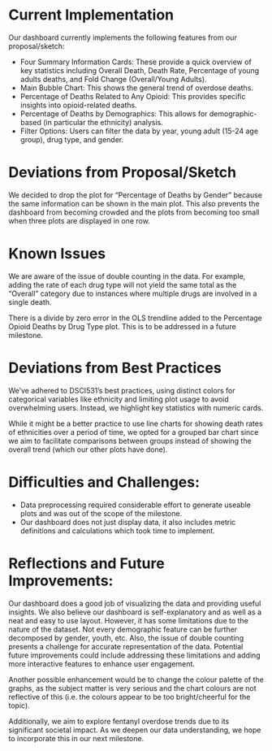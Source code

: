 # Current Implementation
Our dashboard currently implements the following features from our proposal/sketch:
- Four Summary Information Cards: These provide a quick overview of key statistics including Overall Death, Death Rate, Percentage of young adults deaths, and Fold Change (Overall/Young Adults).
- Main Bubble Chart: This shows the general trend of overdose deaths.
- Percentage of Deaths Related to Any Opioid: This provides specific insights into opioid-related deaths.
- Percentage of Deaths by Demographics: This allows for demographic-based (in particular the ethnicity) analysis.
- Filter Options: Users can filter the data by year, young adult (15-24 age group), drug type, and gender.

# Deviations from Proposal/Sketch
We decided to drop the plot for “Percentage of Deaths by Gender” because the same information can be shown in the main plot. This also prevents the dashboard from becoming crowded and the plots from becoming too small when three plots are displayed in one row.

# Known Issues
We are aware of the issue of double counting in the data. For example, adding the rate of each drug type will not yield the same total as the “Overall” category due to instances where multiple drugs are involved in a single death.

There is a divide by zero error in the OLS trendline added to the Percentage Opioid Deaths by Drug Type plot. This is to be addressed in a future milestone. 

# Deviations from Best Practices
We’ve adhered to DSCI531’s best practices, using distinct colors for categorical variables like ethnicity and limiting plot usage to avoid overwhelming users. Instead, we highlight key statistics with numeric cards. 

While it might be a better practice to use line charts for showing death rates of ethnicities over a period of time, we opted for a grouped bar chart since we aim to facilitate comparisons between groups instead of showing the overall trend (which our other plots have done).

# Difficulties and Challenges:
- Data preprocessing required considerable effort to generate useable plots and was out of the scope of the milestone. 
- Our dashboard does not just display data, it also includes metric definitions and calculations which took time to implement. 

# Reflections and Future Improvements:
Our dashboard does a good job of visualizing the data and providing useful insights. We also believe our dashboard is self-explanatory and as well as a neat  and easy to use layout.
However, it has some limitations due to the nature of the dataset. Not every demographic feature can be further decomposed by gender, youth, etc. Also, the issue of double counting presents a challenge for accurate representation of the data. Potential future improvements could include addressing these limitations and adding more interactive features to enhance user engagement.

Another possible enhancement would be to change the colour palette of the graphs, as the subject matter is very serious and the chart colours are not reflective of this (i.e. the colours appear to be too bright/cheerful for the topic). 

Additionally, we aim to explore fentanyl overdose trends due to its significant societal impact. As we deepen our data understanding, we hope to incorporate this in our next milestone.

